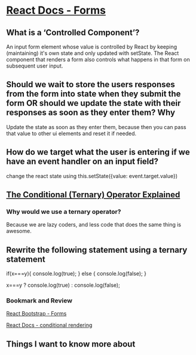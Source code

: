# [React Docs - Forms](https://reactjs.org/docs/forms.html)

## What is a ‘Controlled Component’?

An input form element whose value is controlled by React by keeping (maintaining) it's own state and only updated with setState. The React component that renders a form also controls what happens in that form on subsequent user input.

## Should we wait to store the users responses from the form into state when they submit the form OR should we update the state with their responses as soon as they enter them? Why

Update the state as soon as they enter them, because then you can pass that value to other ui elements and reset it if needed.

## How do we target what the user is entering if we have an event handler on an input field?

change the react state using
this.setState({value: event.target.value})

## [The Conditional (Ternary) Operator Explained](https://codeburst.io/javascript-the-conditional-ternary-operator-explained-cac7218beeff)

### Why would we use a ternary operator?

Because we are lazy coders, and less code that does the same thing is awesome.

## Rewrite the following statement using a ternary statement

if(x===y){
  console.log(true);
} else {
  console.log(false);
}

 x===y ? console.log(true) : console.log(false);

### Bookmark and Review

[React Bootstrap - Forms](https://react-bootstrap.github.io/forms/overview/)

[React Docs - conditional rendering](https://reactjs.org/docs/conditional-rendering.html)

## Things I want to know more about
